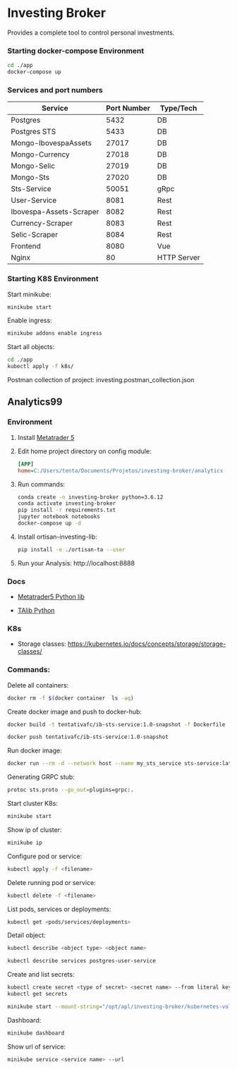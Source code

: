 # Investing Broker

Provides a complete tool to control personal investments.

### Starting docker-compose Environment

```sh
cd ./app
docker-compose up
```

### Services and port numbers

| Service                 | Port Number | Type/Tech   |
| ----------------------- | ----------- | ----------- |
| Postgres                | 5432        | DB          |
| Postgres STS            | 5433        | DB          |
| Mongo-IbovespaAssets    | 27017       | DB          |
| Mongo-Currency          | 27018       | DB          |
| Mongo-Selic             | 27019       | DB          |
| Mongo-Sts               | 27020       | DB          |
| Sts-Service             | 50051       | gRpc        |
| User-Service            | 8081        | Rest        |
| Ibovespa-Assets-Scraper | 8082        | Rest        |
| Currency-Scraper        | 8083        | Rest        |
| Selic-Scraper           | 8084        | Rest        |
| Frontend                | 8080        | Vue         |
| Nginx                   | 80          | HTTP Server |

### Starting K8S Environment

Start minikube:

```sh
minikube start
```

Enable ingress:

```sh
minikube addons enable ingress
```

Start all objects:

```sh
cd ./app
kubectl apply -f k8s/
```

Postman collection of project: investing.postman_collection.json

## Analytics99

### Environment

1. Install [Metatrader 5](https://www.metatrader5.com)

1. Edit home project directory on config module:

   ```ini
   [APP]
   home=C:/Users/tenta/Documents/Projetos/investing-broker/analytics
   ```

1. Run commands:

   ```sh
   conda create -n investing-broker python=3.6.12
   conda activate investing-broker
   pip install -r requirements.txt
   jupyter notebook notebooks
   docker-compose up -d
   ```

1. Install ortisan-investing-lib:

   ```sh
   pip install -e ./ortisan-ta --user
   ```

1. Run your Analysis: http://localhost:8888

### Docs

- [Metatrader5 Python lib](https://www.mql5.com/pt/docs/integration/python_metatrader5)

- [TAlib Python](https://technical-analysis-library-in-python.readthedocs.io/en/latest/ta.html#trend-indicators)

### K8s

- Storage classes:
  https://kubernetes.io/docs/concepts/storage/storage-classes/

### Commands:

Delete all containers:

```sh
docker rm -f $(docker container  ls -aq)
```

Create docker image and push to docker-hub:

```sh
docker build -t tentativafc/ib-sts-service:1.0-snapshot -f Dockerfile .
```

```sh
docker push tentativafc/ib-sts-service:1.0-snapshot
```

Run docker image:

```sh
docker run --rm -d --network host --name my_sts_service sts-service:latest
```

Generating GRPC stub:

```sh
protoc sts.proto --go_out=plugins=grpc:.
```

Start cluster K8s:

```sh
minikube start
```

Show ip of cluster:

```sh
minikube ip
```

Configure pod or service:

```sh
kubectl apply -f <filename>
```

Delete running pod or service:

```sh
kubectl delete -f <filename>
```

List pods, services or deployments:

```sh
kubectl get <pods/services/deployments>
```

Detail object:

```sh
kubectl describe <object type> <object name>
```

```sh
kubectl describe services postgres-user-service
```

Create and list secrets:

```sh
kubectl create secret <type of secret> <secret name> --from literal key=value
kubectl get secrets
```

```sh
minikube start --mount-string="/opt/apl/investing-broker/kubernetes-volume:/data"
```

Dashboard:

```sh
minikube dashboard
```

Show url of service:

```sh
minikube service <service name> --url
```
